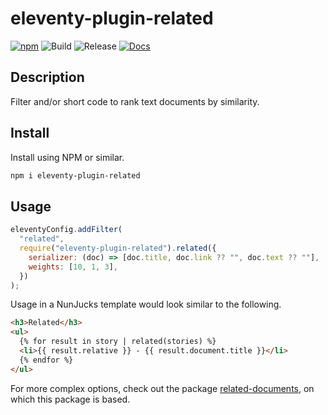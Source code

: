 # eleventy-plugin-related

[![npm](https://img.shields.io/npm/v/eleventy-plugin-related)](https://www.npmjs.com/package/eleventy-plugin-related)
![Build](https://github.com/jpoehnelt/eleventy-plugin-related/workflows/Build/badge.svg)
![Release](https://github.com/jpoehnelt/eleventy-plugin-related/workflows/Release/badge.svg)
[![Docs](https://img.shields.io/badge/documentation-api-brightgreen)](https://jpoehnelt.github.io/eleventy-plugin-related/)

## Description

Filter and/or short code to rank text documents by similarity.

## Install

Install using NPM or similar.

```sh
npm i eleventy-plugin-related
```

## Usage

```js
eleventyConfig.addFilter(
  "related",
  require("eleventy-plugin-related").related({
    serializer: (doc) => [doc.title, doc.link ?? "", doc.text ?? ""],
    weights: [10, 1, 3],
  })
);
```

Usage in a NunJucks template would look similar to the following.

```html
<h3>Related</h3>
<ul>
  {% for result in story | related(stories) %}
  <li>{{ result.relative }} - {{ result.document.title }}</li>
  {% endfor %}
</ul>
```

For more complex options, check out the package [related-documents](https://www.npmjs.com/package/related-documents), on which this package is based.
